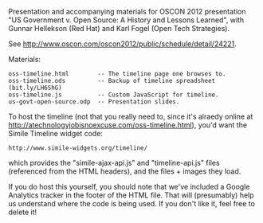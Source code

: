 Presentation and accompanying materials for OSCON 2012 presentation
"US Government v. Open Source: A History and Lessons Learned", with
Gunnar Hellekson (Red Hat) and Karl Fogel (Open Tech Strategies).

See http://www.oscon.com/oscon2012/public/schedule/detail/24221.

Materials:

    oss-timeline.html        -- The timeline page one browses to.
    oss-timeline.ods         -- Backup of timeline spreadsheet (bit.ly/LH6ShG)
    oss-timeline.js          -- Custom JavaScript for timeline.
    us-govt-open-source.odp  -- Presentation slides.

To host the timeline (not that you really need to, since it's alraedy
online at http://atechnologyjobisnoexcuse.com/oss-timeline.html),
you'd want the Simile Timeline widget code:

    http://www.simile-widgets.org/timeline/

which provides the "simile-ajax-api.js" and "timeline-api.js" files
(referenced from the HTML headers), and the files + images they load.

If you do host this yourself, you should note that we've included a Google
Analytics tracker in the footer of the HTML file. That will (presumably) help
us understand where the code is being used. If you don't like it, feel free
to delete it!

